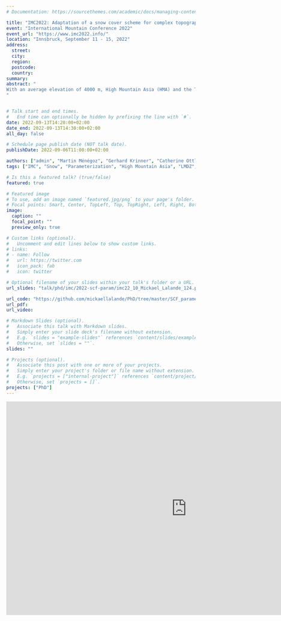 ```yaml
---
# Documentation: https://sourcethemes.com/academic/docs/managing-content/

title: "IMC2022: Adaptation of a snow cover scheme for complex topography areas"
event: "International Mountain Conference 2022"
event_url: "https://www.imc2022.info/"
location: "Innsbruck, September 11 - 15, 2022"
address:
  street:
  city:
  region:
  postcode:
  country:
summary:
abstract: "
With an average elevation of 4000 m, High Mountain Asia (HMA) and the Tibetan Plateau (TP) are hosting the third largest reservoir of glaciers and snow after the two polar ice caps, and trigger strong rates of orographic precipitation. Climate studies over HMA are related to serious challenges concerning the exposure of human infrastructures to natural hazards and the water resources for agriculture, drinking water and hydroelectricity to whom several hundred million inhabitants are depending. However, temperature, precipitation, and snow cover in this region are poorly described in global climate models because their coarse resolution is not adapted to the complex topography of this area. Since the first CMIP exercises, a cold model bias has been identified in HMA, however, its attribution is not obvious and may be different from one model to another. Our study focuses on a multi-model comparison of 27 CMIP6 models over 1979-2014. A cold bias is still present in near-surface air temperature over HMA reaching an annual value of -2.0 °C (± 3.2 °C), associated with an over-extended relative snow cover extent of 53 % (± 62 %), and a relative excess of precipitation of 139 % (± 38 %). Precipitation biases are uncertain because of the undercatch of solid precipitation in observations. Higher-resolution models do not systematically perform better than the coarse-gridded ones, suggesting that the development of more realistic physical parameterizations over complex topography areas is still needed. We implemented new snow cover parameterizations taking into account the sub-grid topography in the IPSL general circulation model. This model shows a strong cold bias and an excess of snow cover over HMA. These new parameterizations were calibrated over HMA using a high-resolution snow reanalysis and compared to a deep learning algorithm. Preliminary results show improvements in simulated snow cover and reduced cold bias over HMA. The residual biases suggest that other factors must be involved (e.g., tropospheric cold bias, precipitation biases, aerosol forcing uncertainties, orographic drag), and raise the potential limitation of the implemented parameterizations over permanent snow areas. Nevertheless, taking into account the sub-grid topography in the snow cover parameterization is essential to properly represent snow cover dynamics over mountainous areas.
"


# Talk start and end times.
#   End time can optionally be hidden by prefixing the line with `#`.
date: 2022-09-13T14:20:00+02:00
date_end: 2022-09-13T14:30:00+02:00
all_day: false

# Schedule page publish date (NOT talk date).
publishDate: 2022-09-06T11:00:00+02:00

authors: ["admin", "Martin Ménégoz", "Gerhard Krinner", "Catherine Ottlé"]
tags: ["IMC", "Snow", "Parameterization", "High Mountain Asia", "LMDZ", "ORCHIDEE", "GCM"]

# Is this a featured talk? (true/false)
featured: true

# Featured image
# To use, add an image named `featured.jpg/png` to your page's folder.
# Focal points: Smart, Center, TopLeft, Top, TopRight, Left, Right, BottomLeft, Bottom, BottomRight.
image:
  caption: ""
  focal_point: ""
  preview_only: true

# Custom links (optional).
#   Uncomment and edit lines below to show custom links.
# links:
# - name: Follow
#   url: https://twitter.com
#   icon_pack: fab
#   icon: twitter

# Optional filename of your slides within your talk's folder or a URL.
url_slides: "talk/phd/imc/2022-scf-param/imc22_10_Mickael_Lalande_124.pdf"

url_code: "https://github.com/mickaellalande/PhD/tree/master/SCF_parameterizations"
url_pdf:
url_video:

# Markdown Slides (optional).
#   Associate this talk with Markdown slides.
#   Simply enter your slide deck's filename without extension.
#   E.g. `slides = "example-slides"` references `content/slides/example-slides.md`.
#   Otherwise, set `slides = ""`.
slides: ""

# Projects (optional).
#   Associate this post with one or more of your projects.
#   Simply enter your project's folder or file name without extension.
#   E.g. `projects = ["internal-project"]` references `content/project/deep-learning/index.md`.
#   Otherwise, set `projects = []`.
projects: ["PhD"]
---
```


<iframe src="https://docs.google.com/presentation/d/e/2PACX-1vQlKVnXzDV6Xb02Jl-5VNDn316Vn9PXxwhFePSBLzwEuP6tMPEt0i-IyHrRYO1h0oplFvvegEJf1wbB/embed?start=false&loop=false&delayms=3000" frameborder="0" width="960" height="569" allowfullscreen="true" mozallowfullscreen="true" webkitallowfullscreen="true"></iframe>
